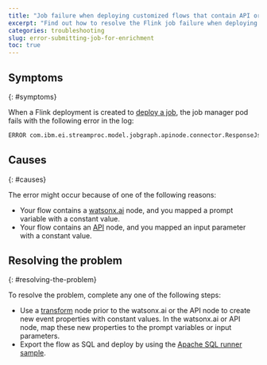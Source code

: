 ```yaml
---
title: "Job failure when deploying customized flows that contain API or watsonx.ai enrichment nodes"
excerpt: "Find out how to resolve the Flink job failure when deploying a job from a flow that contains an API or watsonx.ai node."
categories: troubleshooting
slug: error-submitting-job-for-enrichment
toc: true
---
```


## Symptoms
{: #symptoms}

When a Flink deployment is created to [deploy a job](../../advanced/deploying-customized/), the job manager pod fails with the following error in the log:

```markdown
ERROR com.ibm.ei.streamproc.model.jobgraph.apinode.connector.ResponseJsonRowDataDeserializationSchema [] - Failed to convert response constant value xxx
```

## Causes
{: #causes}

The error might occur because of one of the following reasons:

- Your flow contains a [watsonx.ai](../../nodes/enrichmentnode/#watsonx-node) node, and you mapped a prompt variable with a constant value.
- Your flow contains an [API](../../nodes/enrichmentnode/#enrichment-from-an-api) node, and you mapped an input parameter with a constant value.

## Resolving the problem
{: #resolving-the-problem}

To resolve the problem, complete any one of the following steps:

- Use a [transform](../../nodes/processornodes/#transform) node prior to the watsonx.ai or the API node to create new event properties with constant values. In the watsonx.ai or API node, map these new properties to the prompt variables or input parameters.
- Export the flow as SQL and deploy by using the [Apache SQL runner sample](../../advanced/deploying-production/).

